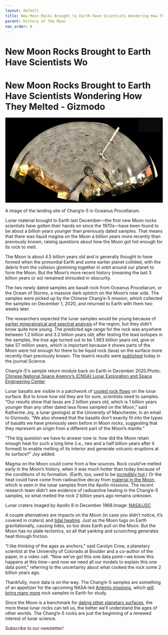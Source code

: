```yaml
---
layout: default
title: New Moon Rocks Brought to Earth Have Scientists Wondering How They Melted | Gizmodo
parent: History of the Moon
nav_order: 8
---
```

# New Moon Rocks Brought to Earth Have Scientists Wo

# New Moon Rocks Brought to Earth Have Scientists Wondering How They Melted - Gizmodo

![4bbfacf975c3513b5a9930190e97e9e6.png](New%20Moon%20Rocks%20Brought%20to%20Earth%20Have%20Scientists%20Wo.assets/4bbfacf975c3513b5a9930190e97e9e6.png)

A image of the landing site of Chang’e-5 in Oceanus Procellarum.

Lunar material brought to Earth last December—the first new Moon rocks scientists have gotten their hands on since the 1970s—have been found to be about a billion years younger than previously dated samples. That means that there was liquid magma on the Moon a billion years more recently than previously known, raising questions about how the Moon got hot enough for its rock to melt.

The Moon is about 4.5 billion years old and is generally thought to have formed when the primordial Earth and some earlier planet collided, with the debris from the collision glomming together in orbit around our planet to form the Moon. But the Moon’s more recent history (meaning the last 3 billion years or so) remained shrouded in obscurity.

The two newly dated samples are basalt rock from Oceanus Procellarum, or the Ocean of Storms, a massive dark splotch on the Moon’s near side. The samples were picked up by the Chinese Chang’e-5 mission, which collected the samples on December 1, 2020, and returned to Earth with them two weeks later.

The researchers expected the lunar samples would be young because of [earlier mineralogical and spectral analysis](https://agupubs.onlinelibrary.wiley.com/doi/10.1029/2002JE001985) of the region, but they didn’t know quite how young. The predicted age range for the rock was anywhere between 1.2 billion and 3.2 billion years old; after testing the lead isotopes in the samples, the true age turned out to be 1.963 billion years old, give or take 57 million years, which is important because it shows parts of the Moon were hot enough for there to be liquid rock (lava) on the surface more recently than previously known. The team’s results were [published](http://www.science.org/doi/10.1126/science.abl7957) today in the journal Science.

Chang’e-5's sample return module back on Earth in December 2020.Photo: [Chinese National Space Agency’s (CNSA) Lunar Exploration and Space Engineering Center](https://www.eurekalert.org/multimedia/802244)

Lunar basalts are visible in a patchwork of [cooled rock flows](https://airandspace.si.edu/exhibitions/apollo-to-the-moon/online/science/lunar-rocks.cfm) on the lunar surface. But to know how old they are for sure, scientists need to samples. “Our results show that lavas are 2 billion years old, which is 1 billion years younger than any other dated lava flows sampled on the Moon,” said Katherine Joy, a lunar geologist at the University of Manchester, in an email to Gizmodo. “We also showed that the basalts don’t exactly fit into the types of basalts we have previously seen before in Moon rocks, suggesting that they represent an origin from a different part of the Moon’s mantle.”

“The big question we have to answer now is: how did the Moon retain enough heat for such a long time (i.e., two and a half billion years after it formed) to enable melting of its interior and generate volcanic eruptions at its surface?” Joy added.

Magma on the Moon could come from a few sources. Rock could’ve melted early in the Moon’s history, when it was much hotter than today because of the conditions of its formation. (Earth, too, used to be [incredibly hot](https://www.climate.gov/news-features/climate-qa/whats-hottest-earths-ever-been).) Or the heat could have come from radioactive decay from [material in the Moon](https://www.psi.edu/epo/faq/moon.html#:~:text=What%20contributes%20to%20the%20heat,formed%2C%20when%20it%20was%20molten.), which is seen in the lunar samples from the Apollo missions. The recent research team didn’t see evidence of radioactive heating in the Chang’e-5 samples, so what melted the rock 2 billion years ago remains unknown.

Lunar craters imaged by Apollo 8 in December 1968.Image: [NASA/JSC](https://moon.nasa.gov/resources/257/view-of-goclenius-and-other-craters/?category=images)

A couple alternatives are impacts on the Moon (in case you didn’t notice, it’s covered in craters) and [tidal heating](https://www.esi.utexas.edu/files/078-Learning-Module-What-is-Tidal-Heating.pdf). Just as the Moon tugs on Earth gravitationally, causing tides, so too does Earth pull on the Moon. But the Moon has no plate tectonics, so all that yanking and scrunching generates heat through friction.

“I like thinking of the ages as anchors,” said Carolyn Crow, a planetary scientist at the University of Colorado at Boulder and a co-author of the paper, in a video call. “Now we’ve got this one data point—we know this happens at this time—and now we need all our models to explain this one data point,” referring to the uncertainty about what cooked the rock some 2 billion years ago.

Thankfully, more data is on the way. The Chang’e-5 samples are something of an appetizer for the upcoming NASA-led [Artemis missions](https://www.nasa.gov/specials/artemis/), which [will bring many more](https://www.nasa.gov/sites/default/files/atoms/files/artemis_plan-20200921.pdf) rock samples to Earth for study.

Since the Moon is a benchmark for [dating other planetary surfaces](https://courses.lumenlearning.com/astronomy/chapter/dating-planetary-surfaces/), the more these lunar rocks can tell us, the better we’ll understand the ages of other worlds. The Chang’e-5 rocks are just the beginning of a renewed interest of lunar science.

Subscribe to our newsletter!


